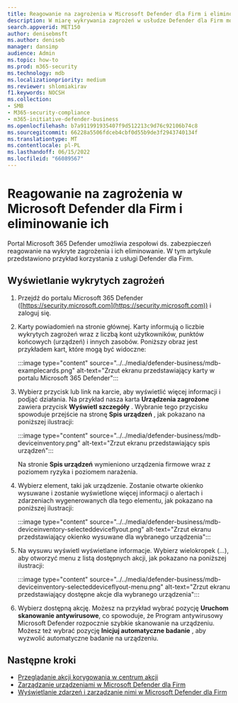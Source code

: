 ```yaml
---
title: Reagowanie na zagrożenia w Microsoft Defender dla Firm i eliminowanie ich
description: W miarę wykrywania zagrożeń w usłudze Defender dla Firm możesz podjąć działania w celu reagowania na te zagrożenia. Zobacz, jak używać widoku spisu urządzeń.
search.appverid: MET150
author: denisebmsft
ms.author: deniseb
manager: dansimp
audience: Admin
ms.topic: how-to
ms.prod: m365-security
ms.technology: mdb
ms.localizationpriority: medium
ms.reviewer: shlomiakirav
f1.keywords: NOCSH
ms.collection:
- SMB
- M365-security-compliance
- m365-initiative-defender-business
ms.openlocfilehash: b7a911991935407f9d512213c9d76c92106b74c8
ms.sourcegitcommit: 66228a5506fdceb4cbf0d55b9de3f2943740134f
ms.translationtype: MT
ms.contentlocale: pl-PL
ms.lasthandoff: 06/15/2022
ms.locfileid: "66089567"
---
```

# <a name="respond-to-and-mitigate-threats-in-microsoft-defender-for-business"></a>Reagowanie na zagrożenia w Microsoft Defender dla Firm i eliminowanie ich

Portal Microsoft 365 Defender umożliwia zespołowi ds. zabezpieczeń reagowanie na wykryte zagrożenia i ich eliminowanie. W tym artykule przedstawiono przykład korzystania z usługi Defender dla Firm.


## <a name="view-detected-threats"></a>Wyświetlanie wykrytych zagrożeń

1. Przejdź do portalu Microsoft 365 Defender ([https://security.microsoft.com](https://security.microsoft.com)) i zaloguj się.

2. Karty powiadomień na stronie głównej. Karty informują o liczbie wykrytych zagrożeń wraz z liczbą kont użytkowników, punktów końcowych (urządzeń) i innych zasobów. Poniższy obraz jest przykładem kart, które mogą być widoczne:

   :::image type="content" source="../../media/defender-business/mdb-examplecards.png" alt-text="Zrzut ekranu przedstawiający karty w portalu Microsoft 365 Defender":::

3. Wybierz przycisk lub link na karcie, aby wyświetlić więcej informacji i podjąć działania. Na przykład nasza karta **Urządzenia zagrożone** zawiera przycisk **Wyświetl szczegóły** . Wybranie tego przycisku spowoduje przejście na stronę **Spis urządzeń** , jak pokazano na poniższej ilustracji:

   :::image type="content" source="../../media/defender-business/mdb-deviceinventory.png" alt-text="Zrzut ekranu przedstawiający spis urządzeń":::

   Na stronie **Spis urządzeń** wymieniono urządzenia firmowe wraz z poziomem ryzyka i poziomem narażenia.

4. Wybierz element, taki jak urządzenie. Zostanie otwarte okienko wysuwane i zostanie wyświetlone więcej informacji o alertach i zdarzeniach wygenerowanych dla tego elementu, jak pokazano na poniższej ilustracji:  

   :::image type="content" source="../../media/defender-business/mdb-deviceinventory-selecteddeviceflyout.png" alt-text="Zrzut ekranu przedstawiający okienko wysuwane dla wybranego urządzenia":::

5. Na wysuwu wyświetl wyświetlane informacje. Wybierz wielokropek (...), aby otworzyć menu z listą dostępnych akcji, jak pokazano na poniższej ilustracji: 

   :::image type="content" source="../../media/defender-business/mdb-deviceinventory-selecteddeviceflyout-menu.png" alt-text="Zrzut ekranu przedstawiający dostępne akcje dla wybranego urządzenia":::

6. Wybierz dostępną akcję. Możesz na przykład wybrać pozycję **Uruchom skanowanie antywirusowe**, co spowoduje, że Program antywirusowy Microsoft Defender rozpocznie szybkie skanowanie na urządzeniu. Możesz też wybrać pozycję **Inicjuj automatyczne badanie** , aby wyzwolić automatyczne badanie na urządzeniu.

## <a name="next-steps"></a>Następne kroki

- [Przeglądanie akcji korygowania w centrum akcji](mdb-review-remediation-actions.md)
- [Zarządzanie urządzeniami w Microsoft Defender dla Firm](mdb-manage-devices.md)
- [Wyświetlanie zdarzeń i zarządzanie nimi w Microsoft Defender dla Firm](mdb-view-manage-incidents.md)
